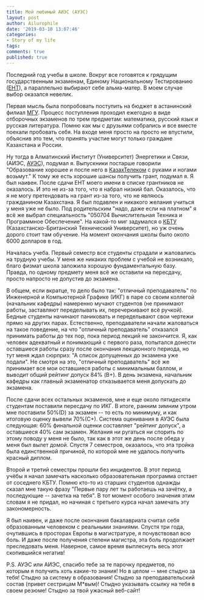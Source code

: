 ```yaml
---
title: Мой любимый АИЭС (АУЭС)
layout: post
author: Ailurophile
date: '2019-03-10 13:07:46'
categories:
- Story of my life
tags:
comments: true
published: true
---
```


Последний год учебы в школе.
Вокруг все готовятся к грядущим государственным экзаменам, Единому Национальному Тестированию ([ЕНТ](https://ru.wikipedia.org/wiki/%D0%95%D0%B4%D0%B8%D0%BD%D0%BE%D0%B5_%D0%BD%D0%B0%D1%86%D0%B8%D0%BE%D0%BD%D0%B0%D0%BB%D1%8C%D0%BD%D0%BE%D0%B5_%D1%82%D0%B5%D1%81%D1%82%D0%B8%D1%80%D0%BE%D0%B2%D0%B0%D0%BD%D0%B8%D0%B5)), а параллельно выбирают себе альма-матер.
В моем случае выбор оказался невелик.

Первая мысль была попробовать поступить на бюджет в астанинский филиал [МГУ](http://www.msu.kz/).
Процесс поступления проходил ежегодно в виде отборочных экзаменов по трем предметам: математика, русский язык и русская литература.
Помню как мы с друзьями собрались и все вместе поехали пробовать себя.
На входе меня просто на просто не впустили, объяснив это тем, что принять участие могут только граждане Казахстана и России.
<!--more-->

Ну тогда в Алматинский Институт (Университет) Энергетики и Связи, (АИЭС, [АУЭС](https://aues.kz/)), подумал я.
Выпускники постарше говорили "Образование хорошее и после него в [КазахТелеком](https://ru.wikipedia.org/wiki/%D0%9A%D0%B0%D0%B7%D0%B0%D1%85%D1%82%D0%B5%D0%BB%D0%B5%D0%BA%D0%BE%D0%BC) с руками и ногами возьмут."
К тому же есть хорошие шансы получить грант, подумал я.
Я был наивен.
После сдачи ЕНТ моего имени в списке грантников не оказалось.
И это не из-за того, что я набрал низкий бал.
Оказалось, что я не могу претендовать на грант из-за того, что не являюсь гражданином Казахстана.
Я был подавлен и никакого желания учиться у меня уже не было.
Под родительским "надо, даже если на платном" я всё же выбрал специальность "050704 Вычислительная Техника и Программное Обеспечение".
На какой-то миг задумался о [КБТУ](https://www.kbtu.kz/ru) (Казахстанско-Британский Технический Университет), но уж очень дорого стоит там обучение.
На момент окончания школы было около 6000 долларов в год.

Началась учеба. Первый семестр все студенты страдали и жаловались на трудную учебы.
У меня же никаких проблем с учебой не возникало, благо физмат школа заложила хорошую фундаментальную базу.
Правда, по одному предмету меня всё же оставили на пересдачу, просто напросто не допустив до экзамена.

В общем, если вкратце, то дело было так: "отличный преподаватель" по Инженерной и Компьютерной Графике (ИКГ) в паре со своим коллегой (начальник кафедры) намеренно мучают студентов (не принимают работы, заставляют переделывать их, перечеркивают всё ручкой).
Бедные студенты начинают паниковать и переделывают свои чертежи прямо на других парах.
Естественно, преподаватели начали жаловаться на такое поведение, на что "отличный преподаватель" отказался принимать работы до тех пор, пока период лекций не закончится.
Я, как человек адекватный и понимающий с первого раза, попытался донести оставшиеся работы сразу после окончания лекционного периода, но тут меня ждал сюрприз: "А список допущенных до экзамена уже подали".
Не смотря на это, "отличный преподаватель" всё же принимает все мои оставшиеся работы с минимальным баллом, и выводит общий рейтинг допуск 84% (B+).
В день экзамена, начальник кафедры как главный экзаменатор отказывается меня допускать до экзамена.

После сдачи всех остальных экзаменов, мне и еще около пятидесяти студентам поставили пересдачу по ИКГ.
В итоге, ранним зимним утром мне поставили  50%(D) за экзамен -- то есть по минимуму, и как итоговую оценку вывели 70%(С+).
Система оценивания в АУЭС была следующая: 60% финальной оценки составляет "рейтинг допуск", а оставшиеся 40% сам экзамен.
Желания ни ругаться ни спорить по этому поводу у меня не было, так как в этот же день после обеда у меня был вылет домой.
Спустя 7 семестров, оказалось, что эта тройка была единственной причиной, по которой мне не удалось получить красный диплом.

Второй и третий семестры прошли без инцидентов.
В этот период учёбы я начал замечать насколько образовательная программа отстает от соседнего КБТУ. 
Помню кто-то из старших студентов однажды сказал мне такую фразу "Первые пару лет ты работаешь на зачётку, а последующие -- зачетка на тебя".
В тот момент особого значения этим словам я не придал, но начиная с третьего курса начал замечать эту закономерность.

Я был наивен, и даже после окончания бакалавриата считал себя образованным человеком с реальными знаниями.
Спустя три года, очутившись в просторах Европы в магистратуре, я почувствовал всю боль.
И даже после получения степени магистра, эта боль продолжает преследовать меня.
Наверное, самое время выплеснуть весь этот скопившийся негатив!

P.S.
АУЭС или АИЭС, спасибо тебе за те парочку предметов, по которым я получить хоть какие-то знания!
Но в целом -- мне стыдно за тебя!
Стыдно за систему в образования!
Стыдно за преподавательский состав (привет сестрицам М*вым)!
Стыдно указывать ссылку на тебя в своем резюме!
Стыдно за твой ужасный веб-сайт!
